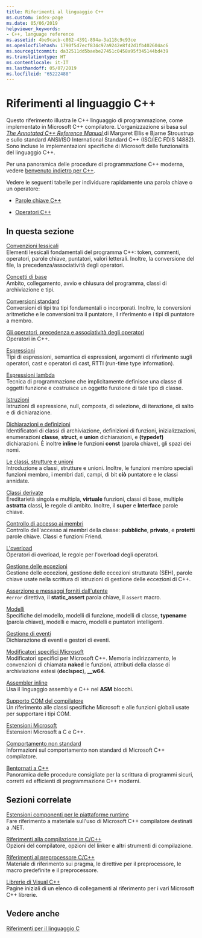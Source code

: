 ```yaml
---
title: Riferimenti al linguaggio C++
ms.custom: index-page
ms.date: 05/06/2019
helpviewer_keywords:
- C++, language reference
ms.assetid: 4be9cacb-c862-4391-894a-3a118c9c93ce
ms.openlocfilehash: 1790f5d7ecf834c97a9242e8f42d1fb402604ac6
ms.sourcegitcommit: da32511dd5baebe27451c0458a95f345144bd439
ms.translationtype: HT
ms.contentlocale: it-IT
ms.lasthandoff: 05/07/2019
ms.locfileid: "65222488"
---
```

# <a name="c-language-reference"></a>Riferimenti al linguaggio C++

Questo riferimento illustra le C++ linguaggio di programmazione, come implementato in Microsoft C++ compilatore. L'organizzazione si basa sul [ *The Annotated C++ Reference Manual* ](http://www.stroustrup.com/arm.html) di Margaret Ellis e Bjarne Stroustrup e sullo standard ANSI/ISO International Standard C++ (ISO/IEC FDIS 14882). Sono incluse le implementazioni specifiche di Microsoft delle funzionalità del linguaggio C++.

Per una panoramica delle procedure di programmazione C++ moderna, vedere [benvenuto indietro per C++](welcome-back-to-cpp-modern-cpp.md).

Vedere le seguenti tabelle per individuare rapidamente una parola chiave o un operatore:

- [Parole chiave C++](../cpp/keywords-cpp.md)

- [Operatori C++](../cpp/cpp-built-in-operators-precedence-and-associativity.md)

## <a name="in-this-section"></a>In questa sezione

[Convenzioni lessicali](../cpp/lexical-conventions.md)<br/>
Elementi lessicali fondamentali del programma C++: token, commenti, operatori, parole chiave, puntatori, valori letterali. Inoltre, la conversione del file, la precedenza/associatività degli operatori.

[Concetti di base](../cpp/basic-concepts-cpp.md)<br/>
Ambito, collegamento, avvio e chiusura del programma, classi di archiviazione e tipi.

[Conversioni standard](../cpp/standard-conversions.md)<br/>
Conversioni di tipi tra tipi fondamentali o incorporati. Inoltre, le conversioni aritmetiche e le conversioni tra il puntatore, il riferimento e i tipi di puntatore a membro.

[Gli operatori, precedenza e associatività degli operatori](../cpp/cpp-built-in-operators-precedence-and-associativity.md)<br/>
Operatori in C++.

[Espressioni](../cpp/expressions-cpp.md)<br/>
Tipi di espressioni, semantica di espressioni, argomenti di riferimento sugli operatori, cast e operatori di cast, RTTI (run-time type information).

[Espressioni lambda](../cpp/lambda-expressions-in-cpp.md)<br/>
Tecnica di programmazione che implicitamente definisce una classe di oggetti funzione e costruisce un oggetto funzione di tale tipo di classe.

[Istruzioni](../cpp/statements-cpp.md)<br/>
Istruzioni di espressione, null, composta, di selezione, di iterazione, di salto e di dichiarazione.

[Dichiarazioni e definizioni](declarations-and-definitions-cpp.md)<br/>
Identificatori di classi di archiviazione, definizioni di funzioni, inizializzazioni, enumerazioni **classe**, **struct**, e **union** dichiarazioni, e **(typedef)**  dichiarazioni. È inoltre **inline** le funzioni **const** (parola chiave), gli spazi dei nomi.

[Le classi, strutture e unioni](../cpp/classes-and-structs-cpp.md)<br/>
Introduzione a classi, strutture e unioni. Inoltre, le funzioni membro speciali funzioni membro, i membri dati, campi, di bit **ciò** puntatore e le classi annidate.

[Classi derivate](../cpp/inheritance-cpp.md)<br/>
Ereditarietà singola e multipla, **virtuale** funzioni, classi di base, multiple **astratta** classi, le regole di ambito. Inoltre, il **super** e **Interface** parole chiave.

[Controllo di accesso ai membri](../cpp/member-access-control-cpp.md)<br/>
Controllo dell'accesso ai membri della classe: **pubbliche**, **privato**, e **protetti** parole chiave. Classi e funzioni Friend.

[L'overload](operator-overloading.md)<br/>
Operatori di overload, le regole per l'overload degli operatori.

[Gestione delle eccezioni](../cpp/exception-handling-in-visual-cpp.md)<br/>
Gestione delle eccezioni, gestione delle eccezioni strutturata (SEH), parole chiave usate nella scrittura di istruzioni di gestione delle eccezioni di C++.

[Asserzione e messaggi forniti dall'utente](../cpp/assertion-and-user-supplied-messages-cpp.md)<br/>
`#error` direttiva, il **static_assert** parola chiave, il `assert` macro.

[Modelli](../cpp/templates-cpp.md)<br/>
Specifiche del modello, modelli di funzione, modelli di classe, **typename** (parola chiave), modelli e macro, modelli e puntatori intelligenti.

[Gestione di eventi](../cpp/event-handling.md)<br/>
Dichiarazione di eventi e gestori di eventi.

[Modificatori specifici Microsoft](../cpp/microsoft-specific-modifiers.md)<br/>
Modificatori specifici per Microsoft C++. Memoria indirizzamento, le convenzioni di chiamata **naked** le funzioni, attributi della classe di archiviazione estesi (**declspec**), **__w64**.

[Assembler inline](../assembler/inline/inline-assembler.md)<br/>
Usa il linguaggio assembly e C++ nel **ASM** blocchi.

[Supporto COM del compilatore](../cpp/compiler-com-support.md)<br/>
Un riferimento alle classi specifiche Microsoft e alle funzioni globali usate per supportare i tipi COM.

[Estensioni Microsoft](../cpp/microsoft-extensions.md)<br/>
Estensioni Microsoft a C e C++.

[Comportamento non standard](../cpp/nonstandard-behavior.md)<br/>
Informazioni sul comportamento non standard di Microsoft C++ compilatore.

[Bentornati a C++](welcome-back-to-cpp-modern-cpp.md)<br/>
Panoramica delle procedure consigliate per la scrittura di programmi sicuri, corretti ed efficienti di programmazione C++ moderni.

## <a name="related-sections"></a>Sezioni correlate

[Estensioni componenti per le piattaforme runtime](../extensions/component-extensions-for-runtime-platforms.md)<br/>
Fare riferimento a materiale sull'uso di Microsoft C++ compilatore destinati a .NET.

[Riferimenti alla compilazione in C/C++](../build/reference/c-cpp-building-reference.md)<br/>
Opzioni del compilatore, opzioni del linker e altri strumenti di compilazione.

[Riferimenti al preprocessore C/C++](../preprocessor/c-cpp-preprocessor-reference.md)<br/>
Materiale di riferimento sui pragma, le direttive per il preprocessore, le macro predefinite e il preprocessore.

[Librerie di Visual C++](../standard-library/cpp-standard-library-reference.md)<br/>
Pagine iniziali di un elenco di collegamenti al riferimento per i vari Microsoft C++ librerie.

## <a name="see-also"></a>Vedere anche

[Riferimenti per il linguaggio C](../c-language/c-language-reference.md)

